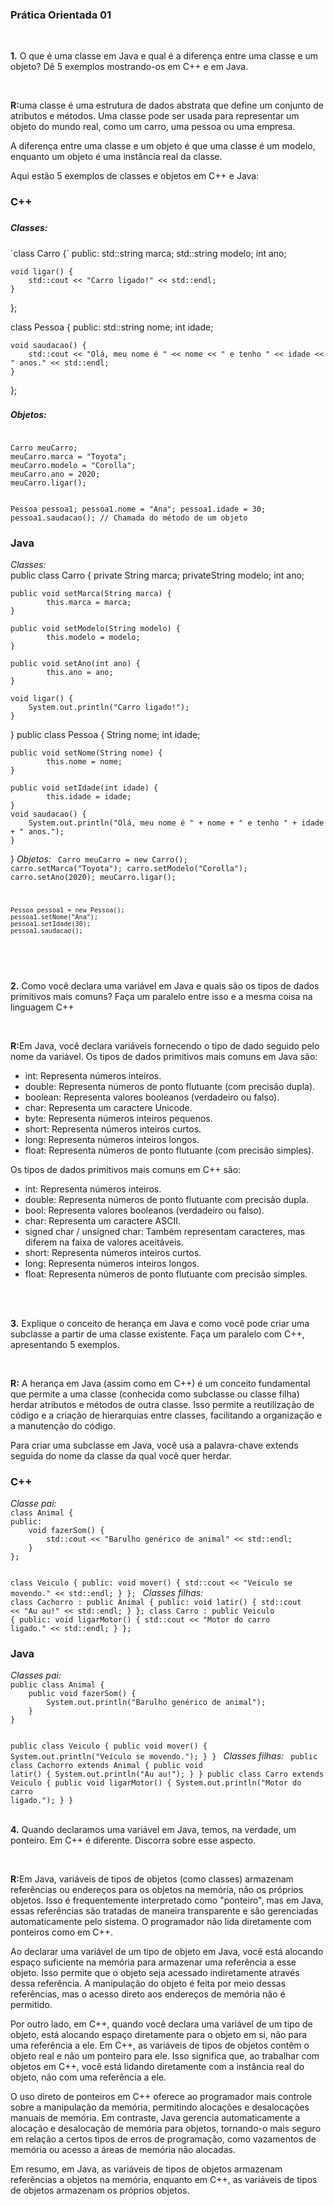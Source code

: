 <h3 align="left">Prática Orientada 01</h3>
<br>
<p align="left"><b>1.</b> O que é uma classe em Java e qual é a diferença entre uma classe e um 
objeto? Dê 5 exemplos mostrando-os em C++ e em Java.</p>
<br>
<p align="left"><b>R:</b>uma classe é uma estrutura de dados abstrata que define um conjunto de atributos e métodos. Uma classe pode ser usada para representar um objeto do mundo real, como um carro, uma pessoa ou uma empresa. </p>
<p align="left">A diferença entre uma classe e um objeto é que uma classe é um modelo, enquanto um objeto é uma instância real da classe.</p>

<p align="left">Aqui estão 5 exemplos de classes e objetos em C++ e Java:</p>

<p align="left"><h3>C++</h3></p>
<p align="left"><h3><h5>Classes:</h5></p>
<div>
`class Carro {`
public:
    std::string marca;
    std::string modelo;
    int ano;

    void ligar() {
        std::cout << "Carro ligado!" << std::endl;
    }
};

class Pessoa {
public:
    std::string nome;
    int idade;

    void saudacao() {
        std::cout << "Olá, meu nome é " << nome << " e tenho " << idade << " anos." << std::endl;
    }
};
</div>
<p align="left"><h3><h5>Objetos:</h5></p>
<code>
Carro meuCarro;
meuCarro.marca = "Toyota";
meuCarro.modelo = "Corolla";
meuCarro.ano = 2020;
meuCarro.ligar();

Pessoa pessoa1;
pessoa1.nome = "Ana";
pessoa1.idade = 30;
pessoa1.saudacao(); // Chamada do método de um objeto
</code>
<br>
<p align="left"><h3>Java</h3></p>
<i>Classes:</i>
<br>
public class Carro {
    private String marca;
    privateString modelo;
    int ano;
    
	public void setMarca(String marca) {
			this.marca = marca;
	}
	
	public void setModelo(String modelo) {
			this.modelo = modelo;
	}
	
	public void setAno(int ano) {
			this.ano = ano;
	}
	
    void ligar() {
        System.out.println("Carro ligado!");
    }
}
public class Pessoa {
    String nome;
    int idade;
    
	public void setNome(String nome) {
			this.nome = nome;
	}
	
	public void setIdade(int idade) {
			this.idade = idade;
	}
    void saudacao() {
        System.out.println("Olá, meu nome é " + nome + " e tenho " + idade + " anos.");
    }
}
<i>Objetos:</i>
<code>
	Carro meuCarro = new Carro();
	carro.setMarca("Toyota");
	carro.setModelo("Corolla");
	carro.setAno(2020);
	meuCarro.ligar();

	Pessoa pessoa1 = new Pessoa();
	pessoa1.setNome("Ana");
	pessoa1.setIdade(30);
	pessoa1.saudacao();
</code>
<br>
<br>
<p align="left"><b>2.</b> Como você declara uma variável em Java e quais são os tipos de dados 
primitivos mais comuns? Faça um paralelo entre isso e a mesma coisa na linguagem C++</p>
<br>
<p align="left"><b>R:</b>Em Java, você declara variáveis fornecendo o tipo de dado seguido pelo nome da variável. Os tipos de dados primitivos mais comuns em Java são:</p>
<ul>
<li>int: Representa números inteiros.</li>
<li>double: Representa números de ponto flutuante (com precisão dupla).</li>
<li>boolean: Representa valores booleanos (verdadeiro ou falso).</li>
<li>char: Representa um caractere Unicode.</li>
<li>byte: Representa números inteiros pequenos.</li>
<li>short: Representa números inteiros curtos.</li>
<li>long: Representa números inteiros longos.</li>
<li>float: Representa números de ponto flutuante (com precisão simples).</li>
</ul>
<p align="left">Os tipos de dados primitivos mais comuns em C++ são:</p>
<ul>
<li>int: Representa números inteiros.</li>
<li>double: Representa números de ponto flutuante com precisão dupla.</li>
<li>bool: Representa valores booleanos (verdadeiro ou falso).</li>
<li>char: Representa um caractere ASCII.</li>
<li>signed char / unsigned char: Também representam caracteres, mas diferem na faixa de valores aceitáveis.</li>
<li>short: Representa números inteiros curtos.</li>
<li>long: Representa números inteiros longos.</li>
<li>float: Representa números de ponto flutuante com precisão simples.</li>
</ul>
<br>
<br>
<p align="left"><b>3.</b> Explique o conceito de herança em Java e como você pode criar uma 
subclasse a partir de uma classe existente. Faça um paralelo com C++, apresentando 5 exemplos.</p>
<br>
<p align="left"><b>R:</b>
A herança em Java (assim como em C++) é um conceito fundamental que permite a uma classe (conhecida como subclasse ou classe filha) herdar atributos e métodos de outra classe. Isso permite a reutilização de código e a criação de hierarquias entre classes, facilitando a organização e a manutenção do código.
</p>
<p align="left">Para criar uma subclasse em Java, você usa a palavra-chave extends seguida do nome da classe da qual você quer herdar.</p>
<p align="left"><h3>C++</h3></p>
<i>Classe pai:</i>
<code>
class Animal {
public:
    void fazerSom() {
        std::cout << "Barulho genérico de animal" << std::endl;
    }
};

class Veiculo {
public:
    void mover() {
        std::cout << "Veículo se movendo." << std::endl;
    }
};
</code>
<i>Classes filhas:</i>
<code>
class Cachorro : public Animal {
public:
    void latir() {
        std::cout << "Au au!" << std::endl;
    }
};
class Carro : public Veiculo {
public:
    void ligarMotor() {
        std::cout << "Motor do carro ligado." << std::endl;
    }
};
</code>
<br>
<p align="left"><h3>Java</h3></p>
<i>Classes pai:</i>
<code>
public class Animal {
    public void fazerSom() {
        System.out.println("Barulho genérico de animal");
    }
}

public class Veiculo {
    public void mover() {
        System.out.println("Veículo se movendo.");
    }
}
</code>
<i>Classes filhas:</i>
<code>
public class Cachorro extends Animal {
    public void latir() {
        System.out.println("Au au!");
    }
}
public class Carro extends Veiculo {
    public void ligarMotor() {
        System.out.println("Motor do carro ligado.");
    }
}
</code>
<br>
<br>
<p align="left"><b>4.</b> Quando declaramos uma variável em Java, temos, na verdade, um ponteiro. 
Em C++ é diferente. Discorra sobre esse aspecto.</p>
<br>
<p align="left"><b>R:</b>Em Java, variáveis de tipos de objetos (como classes) armazenam referências ou endereços para os objetos na memória, não os próprios objetos. Isso é frequentemente interpretado como "ponteiro", mas em Java, essas referências são tratadas de maneira transparente e são gerenciadas automaticamente pelo sistema. O programador não lida diretamente com ponteiros como em C++.</p>
<p align="left">Ao declarar uma variável de um tipo de objeto em Java, você está alocando espaço suficiente na memória para armazenar uma referência a esse objeto. Isso permite que o objeto seja acessado indiretamente através dessa referência. A manipulação do objeto é feita por meio dessas referências, mas o acesso direto aos endereços de memória não é permitido.</p>
<p align="left">Por outro lado, em C++, quando você declara uma variável de um tipo de objeto, está alocando espaço diretamente para o objeto em si, não para uma referência a ele. Em C++, as variáveis de tipos de objetos contêm o objeto real e não um ponteiro para ele. Isso significa que, ao trabalhar com objetos em C++, você está lidando diretamente com a instância real do objeto, não com uma referência a ele.</p>
<p align="left">O uso direto de ponteiros em C++ oferece ao programador mais controle sobre a manipulação da memória, permitindo alocações e desalocações manuais de memória. Em contraste, Java gerencia automaticamente a alocação e desalocação de memória para objetos, tornando-o mais seguro em relação a certos tipos de erros de programação, como vazamentos de memória ou acesso a áreas de memória não alocadas.</p>
<p align="left">Em resumo, em Java, as variáveis de tipos de objetos armazenam referências a objetos na memória, enquanto em C++, as variáveis de tipos de objetos armazenam os próprios objetos.</p>